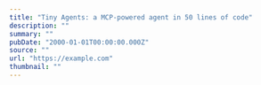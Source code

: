 ```yaml
---
title: "Tiny Agents: a MCP-powered agent in 50 lines of code"
description: ""
summary: ""
pubDate: "2000-01-01T00:00:00.000Z"
source: ""
url: "https://example.com"
thumbnail: ""
---
```


